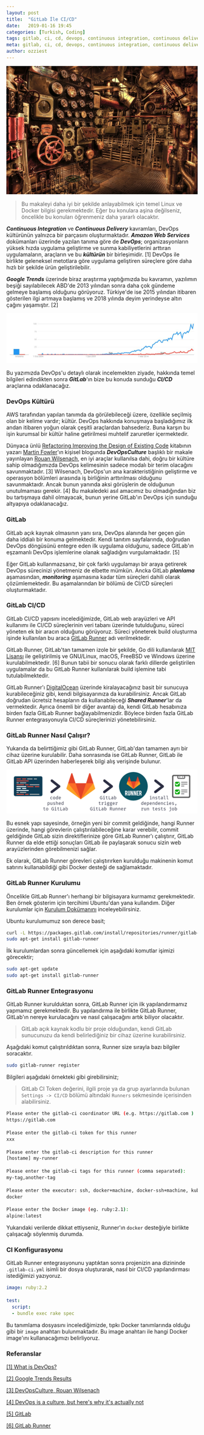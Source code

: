 ```yaml
---
layout: post
title:  "GitLab İle CI/CD"
date:   2019-01-16 19:45
categories: [Turkish, Coding]
tags: gitlab, ci, cd, devops, continuous integration, continuous delivery
meta: gitlab, ci, cd, devops, continuous integration, continuous delivery
author: ozziest
---
```


<a href="https://pixabay.com/en/michelangelo-abstract-boy-child-71282/" target="_blank">
    <img src="/images/posts/12.jpg" class="center" />
</a>

> Bu makaleyi daha iyi bir şekilde anlayabilmek için temel Linux ve Docker bilgisi gerekmektedir. Eğer bu konulara aşina değilseniz, öncelikle bu konuları öğrenmeniz daha yararlı olacaktır.

***Continuous Integration*** ve ***Continuous Delivery*** kavramları, DevOps kültürünün yalnızca bir parçasını oluşturmaktadır. ***Amazon Web Services*** dokümanları üzerinde yazılan tanıma göre de ***DevOps***; organizasyonların yüksek hızda uygulama geliştirme ve sunma kabiliyetlerini arttıran uygulamaların, araçların ve bu ***kültürün*** bir birleşimidir. [1] DevOps ile birlikte geleneksel metotlara göre uygulama geliştiren süreçlere göre daha hızlı bir şekilde ürün geliştirilebilir. 

***Google Trends*** üzerinde biraz araştırma yaptığımızda bu kavramın, yazılımın beşiği sayılabilecek ABD'de 2013 yılından sonra daha çok gündeme gelmeye başlamış olduğunu görüyoruz. Türkiye'de ise 2015 yılından itibaren gösterilen ilgi artmaya başlamış ve 2018 yılında deyim yerindeyse altın çağını yaşamıştır. [2]

<a href="https://trends.google.com/trends/explore?date=all,all&geo=US,TR&q=%2Fm%2F0c3tq11,DevOps" target="_blank">
    <img src="/images/posts/13.jpg" class="center" />
</a>

Bu yazımızda DevOps'u detaylı olarak incelemekten ziyade, hakkında temel bilgileri edindikten sonra ***GitLab***'ın bize bu konuda sunduğu ***CI/CD*** araçlarına odaklanacağız.

### DevOps Kültürü

AWS tarafından yapılan tanımda da görülebileceği üzere, özellikle seçilmiş olan bir kelime vardır; kültür. DevOps hakkında konuşmaya başladığımız ilk andan itibaren yoğun olarak çeşitli araçlardan bahsederiz. Buna karşın bu işin kurumsal bir kültür haline getirilmesi muhtelif zaruretler içermektedir.

Dünyaca ünlü [Refactoring Improving the Design of Existing Code](https://martinfowler.com/books/refactoring.html) kitabının yazarı [Martin Fowler](https://martinfowler.com/)'ın kişisel blogunda ***DevOpsCulture*** başlıklı bir makale yayınlayan [Rouan Wilsenach](http://rouanw.github.io/), en iyi araçlar kullanılsa dahi, doğru bir kültüre sahip olmadığımızda DevOps kelimesinin sadece modalı bir terim olacağını savunmaktadır. [3] Wilsenach, DevOps'un ana karakteristiğinin geliştirme ve operasyon bölümleri arasında iş birliğinin arttırılması olduğunu savunmaktaıdr. Ancak bunun yanında aksi görüşlerin de olduğunun unutulmaması gerekir. [4] Bu makaledeki asıl amacımız bu olmadığından biz bu tartışmaya dahil olmayacak, bunun yerine GitLab'ın DevOps için sunduğu altyapıya odaklanacağız. 

### GitLab

GitLab açık kaynak olmasının yanı sıra, DevOps alanında her geçen gün daha iddialı bir konuma gelmektedir. Kendi tanıtım sayfalarında, doğrudan DevOps döngüsünü entegre eden ilk uygulama olduğunu, sadece GitLab'ın eşzamanlı DevOps işlemlerine olanak sağladığını vurgulamaktadır. [5]

Eğer GitLab kullanmazsanız, bir çok farklı uygulamayı bir araya getirerek DevOps sürecinizi yönetmeniz de elbette mümkün. Ancka GitLab ***planlama*** aşamasından, ***monitoring*** aşamasına kadar tüm süreçleri dahili olarak çözümlemektedir. Bu aşamalarından bir bölümü de CI/CD süreçleri oluşturmaktadır. 

### GitLab CI/CD

GitLab CI/CD yapısını incelediğimizde, GitLab web arayüzleri ve API kullanımı ile CI/CD süreçlerinin veri tabanı üzerinde tutulduğunu, süreci yöneten ek bir aracın olduğunu görüyoruz. Süreci yöneterek build oluşturma işinde kullanılan bu araca [GitLab Runner](https://docs.gitlab.com/runner/) adı verilmektedir. 

GitLab Runner, GitLab'tan tamamen izole bir şekilde, Go dili kullanılarak [MIT Lisansı](https://gitlab.com/gitlab-org/gitlab-runner/blob/master/LICENSE) ile geliştirilmiş ve GNU/Linux, macOS, FreeBSD ve Windows üzerine kurulabilmektedir. [6] Bunun tabii bir sonucu olarak farklı dillerde geliştirilen uygulamalar da bu GitLab Runner kullanılarak build işlemine tabi tutulabilmektedir.

GitLab Runner'ı [DigitalOcean](https://www.digitalocean.com/) üzerinde kiralayacağınız basit bir sunucuya kurabileceğiniz gibi, kendi bilgisayarınıza da kurabilirsiniz. Ancak GitLab doğrudan ücretsiz hesapların da kullanabileceği ***Shared Runner***'lar da vermektedir. Ayrıca önemli bir diğer avantajı da, kendi GitLab hesabınıza birden fazla GitLab Runner bağlayabilmenizdir. Böylece birden fazla GitLab Runner entegrasyonuyla CI/CD süreçlerinizi yönetebilirsiniz. 

### GitLab Runner Nasıl Çalışır?

Yukarıda da belirttiğimiz gibi GitLab Runner, GitLab'dan tamamen ayrı bir cihaz üzerine kurulabilir. Daha sonrasında ise GitLab Runner, GitLab ile GitLab API üzerinden haberleşerek bilgi alış verişinde bulunur.

<img src="/images/posts/14.png" class="center" />

Bu esnek yapı sayesinde, örneğin yeni bir commit geldiğinde, hangi Runner üzerinde, hangi görevlerin çalıştırılabileceğine karar verebilir, commit geldiğinde GitLab sizin direktiflerinize göre GitLab Runner'ı çalıştırır, GitLab Runner da elde ettiği sonuçları GitLab ile paylaşarak sonucu sizin web arayüzlerinden görebilmenizi sağlar.

Ek olarak, GitLab Runner görevleri çalıştırırken kurulduğu makinenin komut satırını kullanabildiği gibi Docker desteği de sağlamaktadır. 

### GitLab Runner Kurulumu

Öncelikle GitLab Runner'ı herhangi bir bilgisayara kurmamız gerekmektedir. Ben örnek gösterim için tercihimi Ubuntu'dan yana kullandım. Diğer kurulumlar için [Kurulum Dokümanını](https://docs.gitlab.com/runner/install/index.html) inceleyebilirsiniz. 

Ubuntu kurulumumuz son derece basit;

```bash
curl -L https://packages.gitlab.com/install/repositories/runner/gitlab-runner/script.deb.sh | sudo bash
sudo apt-get install gitlab-runner
```

İlk kurulumlardan sonra güncellemek için aşağıdaki komutlar işimizi görecektir;

```bash
sudo apt-get update
sudo apt-get install gitlab-runner
```

### GitLab Runner Entegrasyonu

GitLab Runner kurulduktan sonra, GitLab Runner için ilk yapılandırmamız yapmamız gerekmektedir. Bu yapılandırma ile birlikte GitLab Runner, GitLab'ın nereye kurulacağını ve nasıl çalışacağını artık biliyor olacaktır. 

> GitLab açık kaynak kodlu bir proje olduğundan, kendi GitLab sunucunuzu da kendi belirlediğiniz bir cihaz üzerine kurabilirsiniz. 

Aşağıdaki komut çalıştırıldıktan sonra, Runner size sırayla bazı bilgiler soracaktır.

```bash
sudo gitlab-runner register
```

Bilgileri aşağıdaki örnekteki gibi girebilirsiniz;

> GitLab CI Token değerini, ilgili proje ya da grup ayarlarında bulunan `Settings -> CI/CD` bölümü altındaki `Runners` sekmesinde içerisinden alabilirsiniz. 

```bash
Please enter the gitlab-ci coordinator URL (e.g. https://gitlab.com )
https://gitlab.com

Please enter the gitlab-ci token for this runner
xxx

Please enter the gitlab-ci description for this runner
[hostame] my-runner

Please enter the gitlab-ci tags for this runner (comma separated):
my-tag,another-tag

Please enter the executor: ssh, docker+machine, docker-ssh+machine, kubernetes, docker, parallels, virtualbox, docker-ssh, shell:
docker

Please enter the Docker image (eg. ruby:2.1):
alpine:latest
```

Yukarıdaki verilerde dikkat ettiyseniz, Runner'ın `docker` desteğiyle birlikte çalışacağı söylenmiş durumda.

### CI Konfigurasyonu

GitLab Runner entegrasyonunu yaptıktan sonra projenizin ana dizininde `.gitlab-ci.yml` isimli bir dosya oluşturarak, nasıl bir CI/CD yapılandırması istediğimizi yazıyoruz.

```yml
image: ruby:2.2

test:
  script:
  - bundle exec rake spec
```

Bu tanımlama dosyasını incelediğimizde, tıpkı Docker tanımlarında olduğu gibi bir `image` anahtarı bulunmaktadır. Bu image anahtarı ile hangi Docker image'ını kullanacağımızı belirliyoruz. 

### Referanslar

[[1] What is DevOps?](https://aws.amazon.com/devops/what-is-devops/)

[[2] Google Trends Results](https://trends.google.com/trends/explore?date=all,all&geo=US,TR&q=%2Fm%2F0c3tq11,DevOps)

[[3] DevOpsCulture, Rouan Wilsenach](https://martinfowler.com/bliki/DevOpsCulture.html)

[[4] DevOps is a culture, but here's why it's actually not](https://devopsagenda.techtarget.com/opinion/DevOps-is-a-culture-but-heres-why-its-actually-not)

[[5] GitLab](https://about.gitlab.com/product/)

[[6] GitLab Runner](https://gitlab.com/gitlab-org/gitlab-runner)